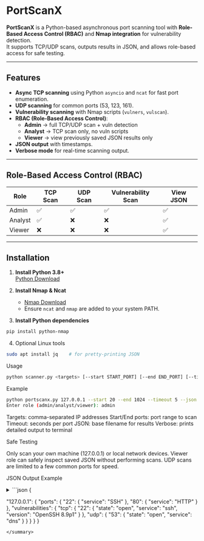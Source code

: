 # PortScanX

**PortScanX** is a Python-based asynchronous port scanning tool with **Role-Based Access Control (RBAC)** and **Nmap integration** for vulnerability detection.  
It supports TCP/UDP scans, outputs results in JSON, and allows role-based access for safe testing.

---

## Features

- **Async TCP scanning** using Python `asyncio` and `ncat` for fast port enumeration.
- **UDP scanning** for common ports (53, 123, 161).
- **Vulnerability scanning** with Nmap scripts (`vulners`, `vulscan`).
- **RBAC (Role-Based Access Control)**:
  - **Admin** → full TCP/UDP scan + vuln detection
  - **Analyst** → TCP scan only, no vuln scripts
  - **Viewer** → view previously saved JSON results only
- **JSON output** with timestamps.
- **Verbose mode** for real-time scanning output.

---

## Role-Based Access Control (RBAC)

| Role    | TCP Scan | UDP Scan | Vulnerability Scan | View JSON |
|---------|----------|----------|------------------|-----------|
| Admin   | ✅        | ✅        | ✅                | ✅         |
| Analyst | ✅        | ❌        | ❌                | ✅         |
| Viewer  | ❌        | ❌        | ❌                | ✅         |

---

## Installation

1. **Install Python 3.8+**  
   [Python Download](https://www.python.org/downloads/)

2. **Install Nmap & Ncat**  
   - [Nmap Download](https://nmap.org/download.html)  
   - Ensure `ncat` and `nmap` are added to your system PATH.

3. **Install Python dependencies**
```bash
pip install python-nmap
```
4. Optional Linux tools
```bash
sudo apt install jq    # for pretty-printing JSON
```
Usage 
```bash
python scanner.py <targets> [--start START_PORT] [--end END_PORT] [--timeout TIMEOUT] [--json OUTPUT_FILE] [--verbose]
```
Example
```bash
python portscanx.py 127.0.0.1 --start 20 --end 1024 --timeout 5 --json results --verbose
Enter role (admin/analyst/viewer): admin
```
Targets: comma-separated IP addresses
Start/End ports: port range to scan
Timeout: seconds per port
JSON: base filename for results
Verbose: prints detailed output to terminal

Safe Testing

Only scan your own machine (127.0.0.1) or local network devices.
Viewer role can safely inspect saved JSON without performing scans.
UDP scans are limited to a few common ports for speed.

JSON Output Example
<details> <summary>
  ```json
  {

  "127.0.0.1": {
    "ports": {
      "22": { "service": "SSH" },
      "80": { "service": "HTTP" }
    },
    "vulnerabilities": {
      "tcp": { 
        "22": { "state": "open", "service": "ssh", "version": "OpenSSH 8.9p1" } 
      },
      "udp": { 
        "53": { "state": "open", "service": "dns" } 
      }
    }
  }
}
```
</summary>
